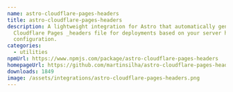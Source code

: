 ```yaml
---
name: astro-cloudflare-pages-headers
title: astro-cloudflare-pages-headers
description: A lightweight integration for Astro that automatically generates a
  Cloudflare Pages _headers file for deployments based on your server header
  configuration.
categories:
  - utilities
npmUrl: https://www.npmjs.com/package/astro-cloudflare-pages-headers
homepageUrl: https://github.com/martinsilha/astro-cloudflare-pages-headers
downloads: 1849
image: /assets/integrations/astro-cloudflare-pages-headers.png
---
```

